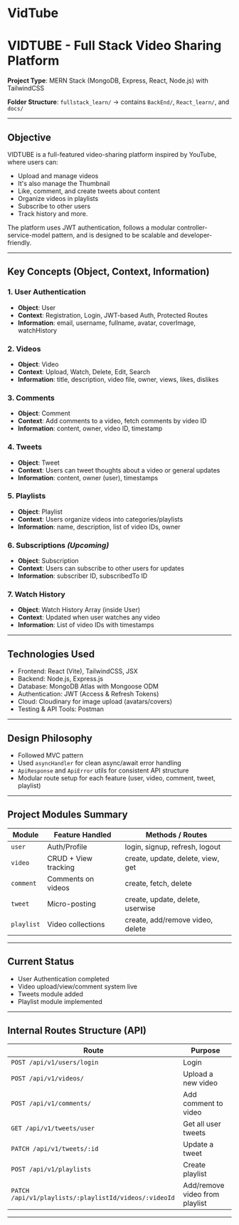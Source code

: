 # VidTube
#  VIDTUBE - Full Stack Video Sharing Platform

**Project Type**: MERN Stack (MongoDB, Express, React, Node.js) with TailwindCSS
 
 **Folder Structure**: `fullstack_learn/` → contains `BackEnd/`, `React_learn/`, and `docs/`

---

##  Objective
VIDTUBE is a full-featured video-sharing platform inspired by YouTube, where users can:
- Upload and manage videos
- It's also manage the Thumbnail 
- Like, comment, and create tweets about content
- Organize videos in playlists
- Subscribe to other users
- Track history and more.

The platform uses JWT authentication, follows a modular controller-service-model pattern, and is designed to be scalable and developer-friendly.

---

##  Key Concepts (**Object**, **Context**, **Information**)

### 1. **User Authentication**
- **Object**: User
- **Context**: Registration, Login, JWT-based Auth, Protected Routes
- **Information**: email, username, fullname, avatar, coverImage, watchHistory

### 2. **Videos**
- **Object**: Video
- **Context**: Upload, Watch, Delete, Edit, Search
- **Information**: title, description, video file, owner, views, likes, dislikes

### 3. **Comments**
- **Object**: Comment
- **Context**: Add comments to a video, fetch comments by video ID
- **Information**: content, owner, video ID, timestamp

### 4. **Tweets**
- **Object**: Tweet
- **Context**: Users can tweet thoughts about a video or general updates
- **Information**: content, owner (user), timestamps

### 5. **Playlists**
- **Object**: Playlist
- **Context**: Users organize videos into categories/playlists
- **Information**: name, description, list of video IDs, owner

### 6. **Subscriptions** *(Upcoming)*
- **Object**: Subscription
- **Context**: Users can subscribe to other users for updates
- **Information**: subscriber ID, subscribedTo ID

### 7. **Watch History**
- **Object**: Watch History Array (inside User)
- **Context**: Updated when user watches any video
- **Information**: List of video IDs with timestamps

---

##  Technologies Used
- Frontend: React (Vite), TailwindCSS, JSX
- Backend: Node.js, Express.js
- Database: MongoDB Atlas with Mongoose ODM
- Authentication: JWT (Access & Refresh Tokens)
- Cloud: Cloudinary for image upload (avatars/covers)
- Testing & API Tools: Postman

---

##  Design Philosophy
- Followed MVC pattern
- Used `asyncHandler` for clean async/await error handling
- `ApiResponse` and `ApiError` utils for consistent API structure
- Modular route setup for each feature (user, video, comment, tweet, playlist)


---

##  Project Modules Summary
| Module     | Feature Handled      | Methods / Routes                  |
|------------|----------------------|-----------------------------------|
| `user`     | Auth/Profile         | login, signup, refresh, logout    |
| `video`    | CRUD + View tracking | create, update, delete, view, get |
| `comment`  | Comments on videos   | create, fetch, delete             |
| `tweet`    | Micro-posting        | create, update, delete, userwise  |
| `playlist` | Video collections    | create, add/remove video, delete  |

---

##  Current Status
-  User Authentication completed
-  Video upload/view/comment system live
-  Tweets module added
-  Playlist module implemented


---

##  Internal Routes Structure (API)
| Route                                                 | Purpose                        |
|-------------------------------------------------------|--------------------------------|
| `POST /api/v1/users/login`                            | Login                          |
| `POST /api/v1/videos/`                                | Upload a new video             |
| `POST /api/v1/comments/`                              | Add comment to video           |
| `GET /api/v1/tweets/user`                             | Get all user tweets            |
| `PATCH /api/v1/tweets/:id`                            | Update a tweet                 |
| `POST /api/v1/playlists`                              | Create playlist                |
| `PATCH /api/v1/playlists/:playlistId/videos/:videoId` | Add/remove video from playlist |

---




